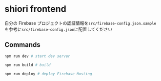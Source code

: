 # shiori frontend

自分の Firebase プロジェクトの認証情報を`src/firebase-config.json.sample`を参考に`src/firebase-config.json`に配置してください

## Commands

```sh
npm run dev # start dev server

npm run build # build

npm run deploy # deploy Firebase Hosting
```
